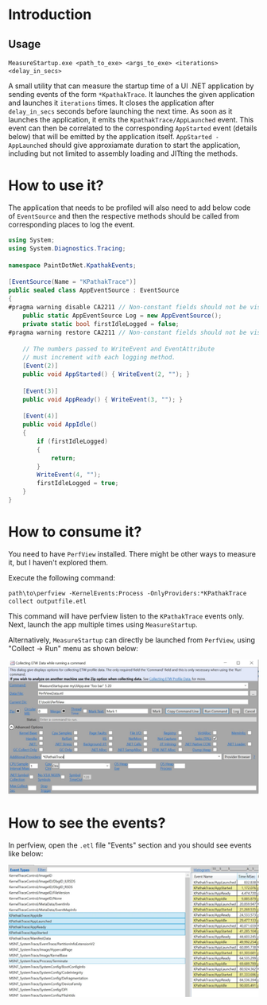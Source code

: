 # Introduction

## Usage

```
MeasureStartup.exe <path_to_exe> <args_to_exe> <iterations> <delay_in_secs>
```

A small utility that can measure the startup time of a UI .NET application by sending events of the form `*KpathakTrace`. It launches the given application and launches it `iterations` times. It closes the application after `delay_in_secs` seconds before launching the next time. As soon as it launches the application, it emits the `KpathakTrace/AppLaunched` event. This event can then be correlated to the corresponding `AppStarted` event (details below) that will be emitted by the application itself. `AppStarted - AppLaunched` should give approxiamate duration to start the application, including but not limited to assembly loading and JITting the methods.

# How to use it?

The application that needs to be profiled will also need to add below code of `EventSource` and then the respective methods should be called from corresponding places to log the event.

```c#
using System;
using System.Diagnostics.Tracing;

namespace PaintDotNet.KpathakEvents;

[EventSource(Name = "KPathakTrace")]
public sealed class AppEventSource : EventSource
{
#pragma warning disable CA2211 // Non-constant fields should not be visible
    public static AppEventSource Log = new AppEventSource();
    private static bool firstIdleLogged = false;
#pragma warning restore CA2211 // Non-constant fields should not be visible

    // The numbers passed to WriteEvent and EventAttribute
    // must increment with each logging method.
    [Event(2)]
    public void AppStarted() { WriteEvent(2, ""); }

    [Event(3)]
    public void AppReady() { WriteEvent(3, ""); }

    [Event(4)]
    public void AppIdle()
    {
        if (firstIdleLogged)
        {
            return;
        }
        WriteEvent(4, "");
        firstIdleLogged = true;
    }
}

```

# How to consume it?

You need to have `PerfView` installed. There might be other ways to measure it, but I haven't explored them.

Execute the following command:

```
path\to\perfview -KernelEvents:Process -OnlyProviders:*KPathakTrace collect outputfile.etl
```

This command will have perfview listen to the `KPathakTrace` events only. Next, launch the app multiple times using `MeasureStartup`.

Alternatively, `MeasureStartup` can directly be launched from `PerfView`, using "Collect -> Run" menu as shown below:

![perfview](perfview.jpg)

# How to see the events?

In perfview, open the `.etl` file "Events" section and you should see events like below:

![appevents](appevents.jpg)


